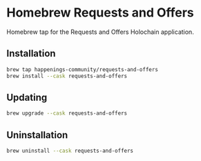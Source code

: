 # Homebrew Requests and Offers

Homebrew tap for the Requests and Offers Holochain application.

## Installation

```bash
brew tap happenings-community/requests-and-offers
brew install --cask requests-and-offers
```

## Updating

```bash
brew upgrade --cask requests-and-offers
```

## Uninstallation

```bash
brew uninstall --cask requests-and-offers
```
